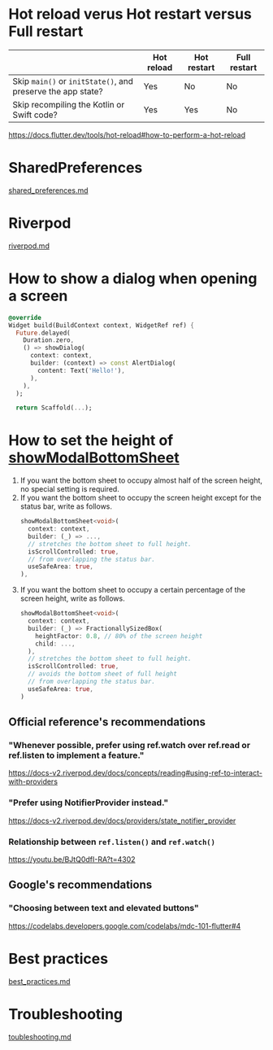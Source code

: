 # Hot reload verus Hot restart versus Full restart
&nbsp;|Hot reload|Hot restart|Full restart
--|--|--|--
Skip `main()` or `initState()`, and preserve the app state?|Yes|No|No
Skip recompiling the Kotlin or Swift code?|Yes|Yes|No

https://docs.flutter.dev/tools/hot-reload#how-to-perform-a-hot-reload

# SharedPreferences
[shared_preferences.md](markdown/shared_preferences.md)

# Riverpod
[riverpod.md](markdown/riverpod.md)

# How to show a dialog when opening a screen
```dart
@override
Widget build(BuildContext context, WidgetRef ref) {
  Future.delayed(
    Duration.zero,
    () => showDialog(
      context: context,
      builder: (context) => const AlertDialog(
        content: Text('Hello!'),
      ),
    ),
  );

  return Scaffold(...);
```

# How to set the height of [showModalBottomSheet](https://api.flutter.dev/flutter/material/showModalBottomSheet.html)
1. If you want the bottom sheet to occupy almost half of the screen height, no special setting is required.
2. If you want the bottom sheet to occupy the screen height except for the status bar, write as follows.
    ```dart
    showModalBottomSheet<void>(
      context: context,
      builder: (_) => ...,
      // stretches the bottom sheet to full height.
      isScrollControlled: true,
      // from overlapping the status bar.
      useSafeArea: true,
    ),
    ```
3. If you want the bottom sheet to occupy a certain percentage of the screen height, write as follows.
    ```dart
    showModalBottomSheet<void>(
      context: context,
      builder: (_) => FractionallySizedBox(
        heightFactor: 0.8, // 80% of the screen height
        child: ...,
      ),
      // stretches the bottom sheet to full height.
      isScrollControlled: true,
      // avoids the bottom sheet of full height
      // from overlapping the status bar.
      useSafeArea: true,
    )
    ```

## Official reference's recommendations
### "Whenever possible, prefer using ref.watch over ref.read or ref.listen to implement a feature."
https://docs-v2.riverpod.dev/docs/concepts/reading#using-ref-to-interact-with-providers

### "Prefer using NotifierProvider instead."
https://docs-v2.riverpod.dev/docs/providers/state_notifier_provider

### Relationship between `ref.listen()` and `ref.watch()`
https://youtu.be/BJtQ0dfI-RA?t=4302

## Google's recommendations
### "Choosing between text and elevated buttons"
https://codelabs.developers.google.com/codelabs/mdc-101-flutter#4

# Best practices
[best_practices.md](markdown/best_practices.md)

# Troubleshooting
[toubleshooting.md](markdown/troubleshooting.md)

